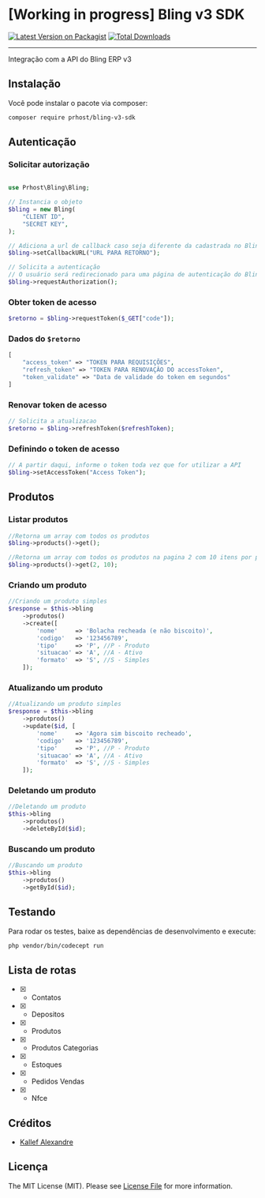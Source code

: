 # [Working in progress] Bling v3 SDK

[![Latest Version on Packagist](https://img.shields.io/packagist/v/prhost/bling-v3-sdk.svg?style=flat-square)](https://packagist.org/packages/prhost/bling-v3-sdk)
[![Total Downloads](https://img.shields.io/packagist/dt/prhost/bling-v3-sdk.svg?style=flat-square)](https://packagist.org/packages/prhost/bling-v3-sdk)

---
Integração com a API do Bling ERP v3

## Instalação

Você pode instalar o pacote via composer:

```bash
composer require prhost/bling-v3-sdk
```

## Autenticação

### Solicitar autorização

```php

use Prhost\Bling\Bling;

// Instancia o objeto
$bling = new Bling(
    "CLIENT ID",
    "SECRET KEY",
);

// Adiciona a url de callback caso seja diferente da cadastrada no Bling
$bling->setCallbackURL("URL PARA RETORNO");

// Solicita a autenticação
// O usuário será redirecionado para uma página de autenticação do Bling
$bling->requestAuthorization();
```

### Obter token de acesso

```php
$retorno = $bling->requestToken($_GET["code"]);
```

### Dados do `$retorno`

```php
[
    "access_token" => "TOKEN PARA REQUISIÇÕES",
    "refresh_token" => "TOKEN PARA RENOVAÇÂO DO accessToken",
    "token_validate" => "Data de validade do token em segundos"
]
```

### Renovar token de acesso

```php
// Solicita a atualizacao
$retorno = $bling->refreshToken($refreshToken);
```

### Definindo o token de acesso

```php
// A partir daqui, informe o token toda vez que for utilizar a API
$bling->setAccessToken("Access Token");
```

## Produtos

### Listar produtos

```php
//Retorna um array com todos os produtos
$bling->products()->get();

//Retorna um array com todos os produtos na pagina 2 com 10 itens por pagina
$bling->products()->get(2, 10);
```

### Criando um produto

```php
//Criando um produto simples
$response = $this->bling
    ->produtos()
    ->create([
        'nome'     => 'Bolacha recheada (e não biscoito)',
        'codigo'   => '123456789',
        'tipo'     => 'P', //P - Produto
        'situacao' => 'A', //A - Ativo
        'formato'  => 'S', //S - Simples
    ]);
```

### Atualizando um produto

```php
//Atualizando um produto simples
$response = $this->bling
    ->produtos()
    ->update($id, [
        'nome'     => 'Agora sim biscoito recheado',
        'codigo'   => '123456789',
        'tipo'     => 'P', //P - Produto
        'situacao' => 'A', //A - Ativo
        'formato'  => 'S', //S - Simples
    ]);
```

### Deletando um produto

```php
//Deletando um produto
$this->bling
    ->produtos()
    ->deleteById($id);
```

### Buscando um produto

```php
//Buscando um produto
$this->bling
    ->produtos()
    ->getById($id);
```

## Testando

Para rodar os testes, baixe as dependências de desenvolvimento e execute:
```bash
php vendor/bin/codecept run
```

## Lista de rotas

- [X] - Contatos
- [X] - Depositos
- [X] - Produtos
- [X] - Produtos Categorias
- [X] - Estoques
- [X] - Pedidos Vendas
- [X] - Nfce

## Créditos

- [Kallef Alexandre](https://github.com/prhost)

## Licença

The MIT License (MIT). Please see [License File](LICENSE.md) for more information.
